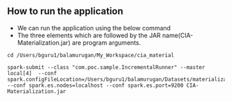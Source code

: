 ## How to run the application

* We can run the application using the below command
* The three elements which are followed by the JAR name(CIA-Materialization.jar) are program arguments. 

```
cd /Users/bguru1/balamurugan/My_Workspace/cia_material

spark-submit --class "com.poc.sample.IncrementalRunner" --master local[4]  --conf spark.configFileLocation=/Users/bguru1/balamurugan/Datasets/materialization_config.txt --conf spark.es.nodes=localhost --conf spark.es.port=9200 CIA-Materialization.jar